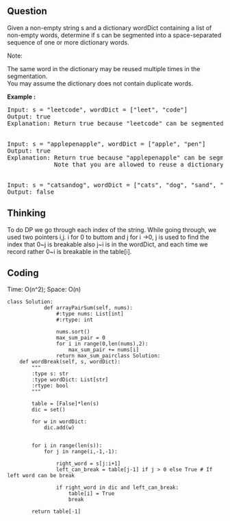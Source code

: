 ## Question
Given a non-empty string s and a dictionary wordDict containing a list of non-empty words, determine if s can be segmented into a space-separated sequence of one or more dictionary words.<br>

Note:<br>

The same word in the dictionary may be reused multiple times in the segmentation.<br>
You may assume the dictionary does not contain duplicate words.

**Example :**   
<pre>
Input: s = "leetcode", wordDict = ["leet", "code"]
Output: true
Explanation: Return true because "leetcode" can be segmented as "leet code".


Input: s = "applepenapple", wordDict = ["apple", "pen"]
Output: true
Explanation: Return true because "applepenapple" can be segmented as "apple pen apple".
             Note that you are allowed to reuse a dictionary word.


Input: s = "catsandog", wordDict = ["cats", "dog", "sand", "and", "cat"]
Output: false
</pre>

## Thinking
To do DP we go through each index of the string. While going through, we used two pointers
i,j. i for 0 to buttom  and j for i ->0, j is used to find the index that 0~j is breakable 
also j~i is in the wordDict, and each time we record rather 0~i is breakable in the table[i].


## Coding
Time: O(n^2); 
Space: O(n)
```python3
class Solution:
            def arrayPairSum(self, nums):
                #:type nums: List[int]
                #:rtype: int

                nums.sort()
                max_sum_pair = 0
                for i in range(0,len(nums),2):
                    max_sum_pair += nums[i] 
                return max_sum_pairclass Solution:
    def wordBreak(self, s, wordDict):
        """
        :type s: str
        :type wordDict: List[str]
        :rtype: bool
        """
        
        table = [False]*len(s)
        dic = set()
        
        for w in wordDict:
            dic.add(w)
        
        
        for i in range(len(s)):
            for j in range(i,-1,-1):
                
                right_word = s[j:i+1] 
                left_can_break = table[j-1] if j > 0 else True # If left word can be break
                
                if right_word in dic and left_can_break:
                    table[i] = True
                    break
                    
        return table[-1]
```

